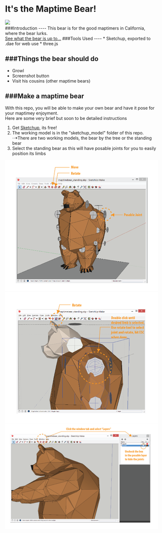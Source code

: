 # It's the Maptime Bear!<br>
<img src="https://raw.githubusercontent.com/maptimeLA/maptime_bear/master/images/maptimebear_v1.jpg" width="50%" />
<br>
###Introduction
----
This bear is for the good maptimers in California, where the bear lurks.<br>
<a href="http://maptimela.github.io/maptime_bear/">See what the bear is up to...</a>
###Tools Used
----
* Sketchup, exported to .dae for web use
* three.js

###Things the bear should do
----
* Growl
* Screenshot button
* Visit his cousins (other maptime bears)

###Make a maptime bear
----
With this repo, you will be able to make your own bear and have it pose for your maptimey enjoyment.<br>
Here are some very brief but soon to be detailed instructions<br>
1. Get <a href="http://www.sketchup.com/">Sketchup</a>, its free!
2. The working model is in the "sketchup_model" folder of this repo.
⋅⋅*There are two working models, the bear by the tree or the standing bear
3. Select the standing bear as this will have posable joints for you to easily position its limbs

![alt text](https://raw.githubusercontent.com/maptimeLA/maptime_bear/master/images/instructions/instructions-01.png "Step 1")
![alt text](https://raw.githubusercontent.com/maptimeLA/maptime_bear/master/images/instructions/instructions-02.png "Step 1")
![alt text](https://raw.githubusercontent.com/maptimeLA/maptime_bear/master/images/instructions/instructions-03.png "Step 1")
